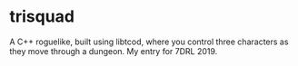 # trisquad
A C++ roguelike, built using libtcod, where you control three characters as they move through a dungeon. My entry for 7DRL 2019.
